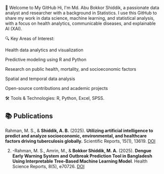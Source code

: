👋 Welcome to My GitHub
Hi, I'm Md. Abu Bokkor Shiddik, a passionate data analyst and researcher with a background in Statistics. I use this GitHub to share my work in data science, machine learning, and statistical analysis, with a focus on health analytics, communicable diseases, and explainable AI (XAI).

🔍 Key Areas of Interest:

Health data analytics and visualization

Predictive modeling using R and Python

Research on public health, mortality, and socioeconomic factors

Spatial and temporal data analysis

Open-source contributions and academic projects

🛠️ Tools & Technologies:
R, Python,  Excel,  SPSS.

## 📚 Publications
Rahman, M. S., & **Shiddik, A. B.** (2025). **Utilizing artificial intelligence to predict and analyze socioeconomic, environmental, and healthcare factors driving tuberculosis globally.** Scientific Reports, 15(1), 13619.  [DOI]( https://doi.org/10.1038/s41598-025-96973-w)

2. -Rahman, M. S., Amrin, M., & **Bokkor Shiddik, M. A.** (2025). **Dengue Early Warning System and Outbreak Prediction Tool in Bangladesh Using Interpretable Tree‐Based Machine Learning Model**. Health Science Reports, 8(5), e70726. [DOI]( https://doi.org/10.1002/hsr2.70726)

